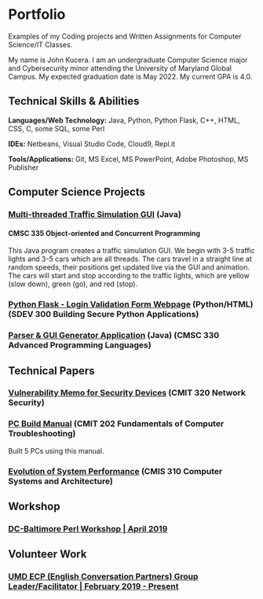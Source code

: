 # Portfolio
Examples of my Coding projects and Written Assignments for Computer Science/IT Classes.

My name is John Kucera. I am an undergraduate Computer Science major and Cybersecurity minor attending the University of Maryland Global Campus. My expected graduation date is May 2022. My current GPA is 4.0.

## Technical Skills & Abilities

**Languages/Web Technology:**
Java, Python, Python Flask, C++, HTML, CSS, C, some SQL, some Perl

**IDEs:**
Netbeans, Visual Studio Code, Cloud9, Repl.it

**Tools/Applications:**
Git, MS Excel, MS PowerPoint, Adobe Photoshop, MS Publisher

## Computer Science Projects

### [Multi-threaded Traffic Simulation GUI](./Multi-threadedTrafficSimulationGUI) (Java)
#### CMSC 335 Object-oriented and Concurrent Programming

This Java program creates a traffic simulation GUI. We begin with 3-5 traffic lights and 3-5 cars which are all threads. The cars travel in a straight line at random speeds, their positions get updated live via the GUI and animation. The cars will start and stop according to the traffic lights, which are yellow (slow down), green (go), and red (stop).

### [Python Flask - Login Validation Form Webpage](./LoginValidationWebpage) (Python/HTML) (SDEV 300 Building Secure Python Applications)

### [Parser & GUI Generator Application](./Parser&GUIGenerator) (Java) (CMSC 330 Advanced Programming Languages)

## Technical Papers

### [Vulnerability Memo for Security Devices](./VulnerabilityMemo.pdf) (CMIT 320 Network Security)

### [PC Build Manual](./PCBuildManual.pdf) (CMIT 202 Fundamentals of Computer Troubleshooting)

Built 5 PCs using this manual.

### [Evolution of System Performance](./SystemPerformance-ResearchPaper.pdf) (CMIS 310 Computer Systems and Architecture)

## Workshop

### [DC-Baltimore Perl Workshop | April 2019](https://dcbpw.org/dcbpw2020/)

## Volunteer Work

### [UMD ECP (English Conversation Partners) Group Leader/Facilitator | February 2019 - Present](http://ecpumd.weebly.com/)
